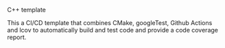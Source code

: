 C++ template

This a CI/CD template that combines CMake, googleTest, Github Actions and lcov to automatically build and test code and provide a code coverage report.
